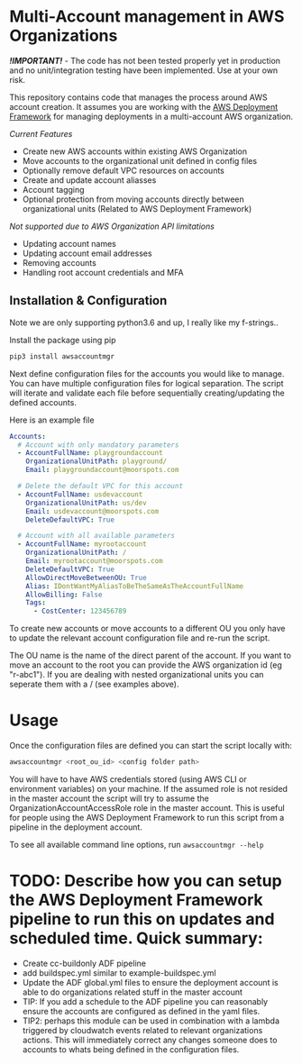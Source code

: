 # Multi-Account management in AWS Organizations

***!IMPORTANT!*** - The code has not been tested properly yet in production and no unit/integration testing have been implemented. Use at your own risk. 

This repository contains code that manages the process around AWS account creation. It assumes you are working with the [AWS Deployment Framework](https://github.com/awslabs/aws-deployment-framework) for managing deployments in a multi-account AWS organization.

*Current Features*
- Create new AWS accounts within existing AWS Organization
- Move accounts to the organizational unit defined in config files
- Optionally remove default VPC resources on accounts
- Create and update account aliasses
- Account tagging
- Optional protection from moving accounts directly between organizational units (Related to AWS Deployment Framework)


*Not supported due to AWS Organization API limitations*
- Updating account names
- Updating account email addresses
- Removing accounts
- Handling root account credentials and MFA


## Installation & Configuration

Note we are only supporting python3.6 and up, I really like my f-strings..

Install the package using pip

```bash
pip3 install awsaccountmgr
```

Next define configuration files for the accounts you would like to manage. You can have multiple configuration files for logical separation. The script will iterate and validate each file before sequentially creating/updating the defined accounts.

Here is an example file 

```yaml
Accounts:
  # Account with only mandatory parameters
  - AccountFullName: playgroundaccount
    OrganizationalUnitPath: playground/
    Email: playgroundaccount@moorspots.com

  # Delete the default VPC for this account
  - AccountFullName: usdevaccount
    OrganizationalUnitPath: us/dev
    Email: usdevaccount@moorspots.com
    DeleteDefaultVPC: True

  # Account with all available parameters
  - AccountFullName: myrootaccount
    OrganizationalUnitPath: /
    Email: myrootaccount@moorspots.com
    DeleteDefaultVPC: True
    AllowDirectMoveBetweenOU: True
    Alias: IDontWantMyAliasToBeTheSameAsTheAccountFullName
    AllowBilling: False
    Tags:
      - CostCenter: 123456789
```

To create new accounts or move accounts to a different OU you only have to update the relevant account configuration file and re-run the script.

The OU name is the name of the direct parent of the account. If you want to move an account to the root you can provide the AWS organization id (eg "r-abc1"). If you are dealing with nested organizational units you can seperate them with a / (see examples above).

# Usage

Once the configuration files are defined you can start the script locally with:

```bash
awsaccountmgr <root_ou_id> <config folder path>
```

You will have to have AWS credentials stored (using AWS CLI or environment variables) on your machine. If the assumed role is not resided in the master account the script will try to assume the OrganizationAccountAccessRole role in the master account. This is useful for people using the AWS Deployment Framework to run this script from a pipeline in the deployment account.

To see all available command line options, run  ```awsaccountmgr --help```

# TODO: Describe how you can setup the AWS Deployment Framework pipeline to run this on updates and scheduled time. Quick summary:

- Create cc-buildonly ADF pipeline
- add buildspec.yml similar to example-buildspec.yml
- Update the ADF global.yml files to ensure the deployment account is able to do organizations related stuff in the master account
- TIP: If you add a schedule to the ADF pipeline you can reasonably ensure the accounts are configured as defined in the yaml files. 
- TIP2: perhaps this module can be used in combination with a lambda triggered by cloudwatch events related to relevant organizations actions. This will immediately correct any changes someone does to accounts to whats being defined in the configuration files.
